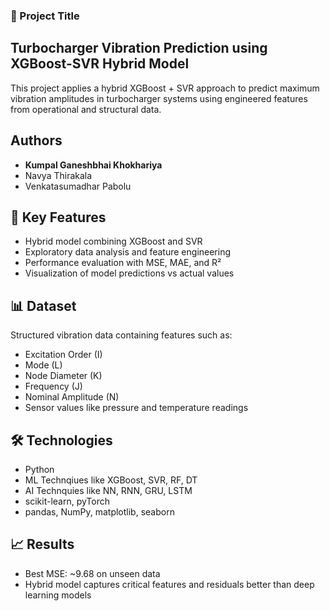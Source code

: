 ### 📌 Project Title  

## Turbocharger Vibration Prediction using XGBoost-SVR Hybrid Model

This project applies a hybrid XGBoost + SVR approach to predict maximum vibration amplitudes in turbocharger systems using engineered features from operational and structural data.

##  Authors   
- **Kumpal Ganeshbhai Khokhariya**  
- Navya Thirakala
- Venkatasumadhar Pabolu
  
## 🚀 Key Features

- Hybrid model combining XGBoost and SVR
- Exploratory data analysis and feature engineering
- Performance evaluation with MSE, MAE, and R²
- Visualization of model predictions vs actual values

## 📊 Dataset

Structured vibration data containing features such as:

- Excitation Order (I)
- Mode (L)
- Node Diameter (K)
- Frequency (J)
- Nominal Amplitude (N)
- Sensor values like pressure and temperature readings

## 🛠️ Technologies
- Python
- ML Technqiues like XGBoost, SVR, RF, DT
- AI Technquies like NN, RNN, GRU, LSTM
- scikit-learn, pyTorch
- pandas, NumPy, matplotlib, seaborn

## 📈 Results
- Best MSE: ~9.68 on unseen data
- Hybrid model captures critical features and residuals better than deep learning models

